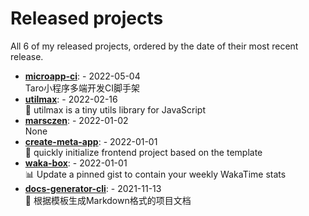 # Released projects

All <!-- release_count starts -->6<!-- release_count ends --> of my released projects, ordered by the date of their most recent release.

<!-- recent_releases starts -->
* **[microapp-ci](https://github.com/marsczen/microapp-ci)**: [](https://github.com/marsczen/microapp-ci/releases/tag/v0.0.7) - 2022-05-04
<br>Taro小程序多端开发CI脚手架 
* **[utilmax](https://github.com/marsczen/utilmax)**: [](https://github.com/marsczen/utilmax/releases/tag/v1.1.0) - 2022-02-16
<br>🐝 utilmax is a tiny utils library for JavaScript 
* **[marsczen](https://github.com/marsczen/marsczen)**: [](https://github.com/marsczen/marsczen/releases/tag/v0.0.1) - 2022-01-02
<br>None
* **[create-meta-app](https://github.com/marsczen/create-meta-app)**: [](https://github.com/marsczen/create-meta-app/releases/tag/v0.0.4) - 2022-01-01
<br>🍭 quickly initialize frontend project based on the template
* **[waka-box](https://github.com/marsczen/waka-box)**: [](https://github.com/marsczen/waka-box/releases/tag/v3.0.1) - 2022-01-01
<br>📊 Update a pinned gist to contain your weekly WakaTime stats
* **[docs-generator-cli](https://github.com/marsczen/docs-generator-cli)**: [](https://github.com/marsczen/docs-generator-cli/releases/tag/v0.1.0) - 2021-11-13
<br>🦊  根据模板生成Markdown格式的项目文档
<!-- recent_releases ends -->

